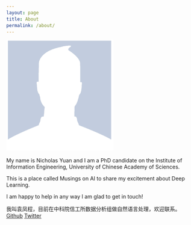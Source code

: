 ```yaml
---
layout: page
title: About
permalink: /about/
---
```


<!-- <img src="{{ site.baseurl }}/assets/profile-placeholder.gif" title="Profile Picture" class="profile"> -->
![Profile](assets/profile-placeholder.gif)
<!--
Centrarium is a custom theme for Jekyll, made by [Ben Centra][bencentra] for his own blog. He'd be humbled if you liked it enough to use it as well! Installation and configuration instructions can be found in the [GitHub repository](https://github.com/bencentra/centrarium).

This page is a good place to write about yourself, your project, your product, or whatever it is your site is for. You can replace the image above, or you can get rid of it entirely. 

You can find out more info about customizing your Jekyll theme, as well as basic Jekyll usage documentation at [jekyllrb.com](http://jekyllrb.com/). And you can find the source code for Jekyll at [github.com/jekyll/jekyll](https://github.com/jekyll/jekyll) -->

My name is Nicholas Yuan and I am a PhD candidate on the Institute of Information Engineering, University of Chinese Academy of Sciences. 

This is a place called Musings on AI to share my excitement about Deep Learning. 

I am happy to help in any way I am glad to get in touch!

我叫袁凤程，目前在中科院信工所数据分析组做自然语言处理，欢迎联系。
[Github](https://github.com/nicholasyuan)
[Twitter](https://twitter.com/fucholas)



<!-- I studied Computer Science at Stanford University, where I worked on probabilistic models for NLP, and UC Berkeley, where I worked on a popular cluster-computing framework called Spark. -->

<!-- I started WildML to share my excitement about Deep Learning. I am still learning myself, but I found that writing posts and tutorials is the best way to deepen my own understanding. Topics I am currently excited about are Natural Language Understanding and Reinforcement Learning, so these will account for most of the posts on here.

I also have a personal blog where I write about startups, software engineering, and life in general. I enjoy traveling and I’ve lived in Asia (Japan, South Korea, Thailand) for several years. I am happy to help in any way I can so don’t hesitate to get in touch! -->

